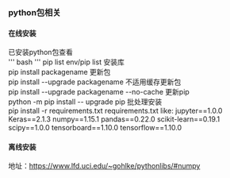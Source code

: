 ### python包相关
#### 在线安装
已安装python包查看  </br>
''' bash
'''
pip list
env/pip list
安装库   </br>
pip install packagename
更新包   </br>
pip install --upgrade packagename
不适用缓存更新包    </br>
pip install --upgrade packagename --no-cache
更新pip   </br>
python -m pip install -- upgrade pip
批处理安装   </br>
pip install -r requirements.txt
requirements.txt like:
    jupyter==1.0.0
    Keras==2.1.3
    numpy==1.15.1
    pandas==0.22.0
    scikit-learn==0.19.1
    scipy==1.0.0
    tensorboard==1.10.0
    tensorflow==1.10.0
#### 离线安装   </br>
地址：https://www.lfd.uci.edu/~gohlke/pythonlibs/#numpy   </br>
